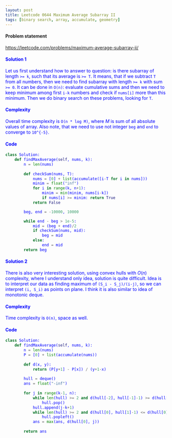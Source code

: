 ```yaml
---
layout: post
title: Leetcode 0644 Maximum Average Subarray II
tags: [binary search, array, accumulate, geometry]
---
```


#### Problem statement

<a href="https://leetcode.com/problems/maximum-average-subarray-ii/"> <font color = blue>https://leetcode.com/problems/maximum-average-subarray-ii/

#### Solution 1
Let us first understand how to answer to question: is there subarray of length `>= k`, such that its average is `>= T`. It means, that if we subtract `T` from all numbers, then we need to find subarray with length `>= k` with sum `>= 0`. It can be done in `O(n)`: evaluate cumulative sums and then we need to keep minimum among first `i-k` numbers and check if `nums[i]` more than this minimum. Then we do binary search on these problems, looking for `T`.

#### Complexity
Overall time complexity is `O(n * log M)`, where $M$ is sum of all absolute values of array. Also note, that we need to use not integer `beg` and `end` to converge to `10^{-5}`.

#### Code 
```python
class Solution:
    def findMaxAverage(self, nums, k):
        n = len(nums)
        
        def checkSum(nums, T):
            nums = [0] + list(accumulate([i-T for i in nums]))
            minim = float("inf")
            for i in range(k, n+1):
                minim = min(minim, nums[i-k])
                if nums[i] >= minim: return True
            return False

        beg, end = -10000, 10000

        while end - beg > 1e-5:
            mid = (beg + end)/2
            if checkSum(nums, mid):
                beg = mid
            else:
                end = mid
        return beg
```

#### Solution 2
There is also very interesting solution, using convex hulls with $O(n)$ complexity, where I understand only idea, solution is quite difficult. Idea is to interpret our data as finding maximum of `(S_i - S_j)/(i-j)`, so we can interpret `(i, S_i)` as points on plane. I think it is also similar to idea of monotonic deque.

#### Complexity
Time complexity is `O(n)`, space as well.

#### Code
```python
class Solution:
    def findMaxAverage(self, nums, k):
        n = len(nums)
        P = [0] + list(accumulate(nums))
        
        def d(x, y):
            return (P[y+1] - P[x]) / (y+1-x)
            
        hull = deque()
        ans = float("-inf")
        
        for j in range(k-1, n):
            while len(hull) >= 2 and d(hull[-2], hull[-1]-1) >= d(hull[-2], j-k):
                hull.pop()
            hull.append(j-k+1)
            while len(hull) >= 2 and d(hull[0], hull[1]-1) <= d(hull[0], j):
                hull.popleft()
            ans = max(ans, d(hull[0], j))
            
        return ans
```

